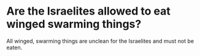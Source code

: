 # Are the Israelites allowed to eat winged swarming things?

All winged, swarming things are unclean for the Israelites and must not be eaten.
